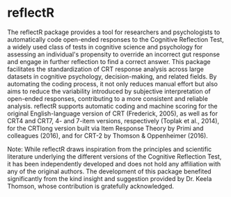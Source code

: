 # reflectR
The reflectR package provides a tool for researchers and psychologists to automatically code open-ended responses to the Cognitive Reflection Test, a widely used class of tests in cognitive science and psychology for assessing an individual's propensity to override an incorrect gut response and engage in further reflection to find a correct answer. This package facilitates the standardization of CRT response analysis across large datasets in cognitive psychology, decision-making, and related fields. By automating the coding process, it not only reduces manual effort but also aims to reduce the variability introduced by subjective interpretation of open-ended responses, contributing to a more consistent and reliable analysis. reflectR supports automatic coding and machine scoring for the original English-language version of CRT (Frederick, 2005), as well as for CRT4 and CRT7, 4- and 7-item versions, respectively (Toplak et al., 2014), for the CRTlong version built via Item Response Theory by Primi and colleagues (2016), and for CRT-2 by Thomson & Oppenheimer (2016). 

Note: While reflectR draws inspiration from the principles and scientific literature underlying the different versions of the Cognitive Reflection Test, it has been independently developed and does not hold any affiliation with any of the original authors. 
The development of this package benefited significantly from the kind insight and suggestion provided by Dr. Keela Thomson, whose contribution is gratefully acknowledged.    
